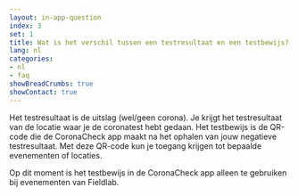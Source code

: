```yaml
---
layout: in-app-question
index: 3
set: 1
title: Wat is het verschil tussen een testresultaat en een testbewijs?
lang: nl
categories:
- nl
- faq
showBreadCrumbs: true
showContact: true
---
```

Het testresultaat is de uitslag (wel/geen corona). Je krijgt het testresultaat van de locatie waar je de coronatest hebt gedaan. Het testbewijs is de QR-code die de CoronaCheck app maakt na het ophalen van jouw negatieve testresultaat. Met deze QR-code kun je toegang krijgen tot bepaalde evenementen of locaties. 

Op dit moment is het testbewijs in de CoronaCheck app alleen te gebruiken bij evenementen van Fieldlab.
